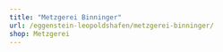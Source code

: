 ```yaml
---
title: "Metzgerei Binninger"
url: /eggenstein-leopoldshafen/metzgerei-binninger/
shop: Metzgerei
---
```

